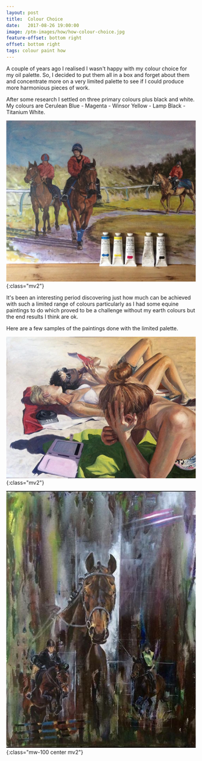 ```yaml
---
layout: post
title:  Colour Choice
date:   2017-08-26 19:00:00
image: /ptm-images/how/how-colour-choice.jpg
feature-offset: bottom right
offset: bottom right
tags: colour paint how
---
```


A couple of years ago I realised I wasn't happy with my colour choice for my oil palette. So, I decided to put them all in a box and forget about them and concentrate more on a very limited palette to see if I could produce more harmonious pieces of work.

After some research I settled on three primary colours plus black and white.
My colours are Cerulean Blue - Magenta - Winsor Yellow - Lamp Black - Titanium White.

![noche1](/ptm-images/how/how-colour-choice.jpg){:class="mv2"}

It's been an interesting period discovering just how much can be achieved with such a limited range of colours particularly as I had some equine paintings to do which proved to be a challenge without my earth colours but the end results I think are ok.

Here are a few samples of the paintings done with the limited palette.

![noche1](/ptm-images/portrait/portrait-1.jpg){:class="mv2"}

![noche2](/ptm-images/equine/equine-0.jpg){:class="mw-100 center mv2"}